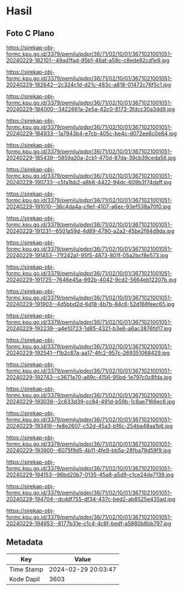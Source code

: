 # Hasil

## Foto C Plano

https://sirekap-obj-formc.kpu.go.id/3379/pemilu/pdpr/36/71/02/10/01/3671021001051-20240229-182101--49ad1fad-95b1-46af-a58c-c8ede92cd1e9.jpg

https://sirekap-obj-formc.kpu.go.id/3379/pemilu/pdpr/36/71/02/10/01/3671021001051-20240229-182642--2c324c1d-d21c-483c-a818-01472c76f5c1.jpg

https://sirekap-obj-formc.kpu.go.id/3379/pemilu/pdpr/36/71/02/10/01/3671021001051-20240229-184000--3422661a-2e5a-42c0-8173-3fdcc30a3dd9.jpg

https://sirekap-obj-formc.kpu.go.id/3379/pemilu/pdpr/36/71/02/10/01/3671021001051-20240229-184933--1a7943b4-e7cb-405c-be4c-d072ee6c0e84.jpg

https://sirekap-obj-formc.kpu.go.id/3379/pemilu/pdpr/36/71/02/10/01/3671021001051-20240229-185439--5859a20a-2cb1-470d-87da-39cb39ceda56.jpg

https://sirekap-obj-formc.kpu.go.id/3379/pemilu/pdpr/36/71/02/10/01/3671021001051-20240229-190733--c5fa1bb2-a8b8-4422-94dc-609b3f74daff.jpg

https://sirekap-obj-formc.kpu.go.id/3379/pemilu/pdpr/36/71/02/10/01/3671021001051-20240229-191010--36c4da4a-c9e1-4107-a6ec-93ef538a70f0.jpg

https://sirekap-obj-formc.kpu.go.id/3379/pemilu/pdpr/36/71/02/10/01/3671021001051-20240229-191231--6501a59d-4d89-4790-a2a2-45be2f84d9da.jpg

https://sirekap-obj-formc.kpu.go.id/3379/pemilu/pdpr/36/71/02/10/01/3671021001051-20240229-191453--71f242a1-95f5-4873-801f-05a2bcf8e573.jpg

https://sirekap-obj-formc.kpu.go.id/3379/pemilu/pdpr/36/71/02/10/01/3671021001051-20240229-191725--7646e45a-992b-4042-9cd2-5664eb12207b.jpg

https://sirekap-obj-formc.kpu.go.id/3379/pemilu/pdpr/36/71/02/10/01/3671021001051-20240229-191903--4d5bbd2d-6d18-4b7b-84c6-52d168feec65.jpg

https://sirekap-obj-formc.kpu.go.id/3379/pemilu/pdpr/36/71/02/10/01/3671021001051-20240229-192239--a4e10723-1d85-4321-b3e6-a6ac3876fd17.jpg

https://sirekap-obj-formc.kpu.go.id/3379/pemilu/pdpr/36/71/02/10/01/3671021001051-20240229-192541--f1b2c87a-aa17-4fc2-957c-269351068429.jpg

https://sirekap-obj-formc.kpu.go.id/3379/pemilu/pdpr/36/71/02/10/01/3671021001051-20240229-192743--c3671a70-a89c-4156-95bd-1e797c0c8fda.jpg

https://sirekap-obj-formc.kpu.go.id/3379/pemilu/pdpr/36/71/02/10/01/3671021001051-20240229-193038--2c633d39-cc84-491d-b59b-1c8ae7166ec6.jpg

https://sirekap-obj-formc.kpu.go.id/3379/pemilu/pdpr/36/71/02/10/01/3671021001051-20240229-193416--fe8e2607-c52d-45a3-bf6c-254ba48aa1b6.jpg

https://sirekap-obj-formc.kpu.go.id/3379/pemilu/pdpr/36/71/02/10/01/3671021001051-20240229-193900--6075f9d5-4b11-4fe9-bb5a-28fba79d59f9.jpg

https://sirekap-obj-formc.kpu.go.id/3379/pemilu/pdpr/36/71/02/10/01/3671021001051-20240229-194153--96bd20b7-0135-45a8-a5d9-c1ce24de7139.jpg

https://sirekap-obj-formc.kpu.go.id/3379/pemilu/pdpr/36/71/02/10/01/3671021001051-20240229-194704--dcddf755-df34-437c-bed2-ab8525e435ad.jpg

https://sirekap-obj-formc.kpu.go.id/3379/pemilu/pdpr/36/71/02/10/01/3671021001051-20240229-194953--8177b31e-c1c4-4c6f-bedf-a5880b8bb797.jpg


## Metadata

| Key        | Value               |
| ---------- | ------------------- |
| Time Stamp | 2024-02-29 20:03:47 |
| Kode Dapil | 3603                |



